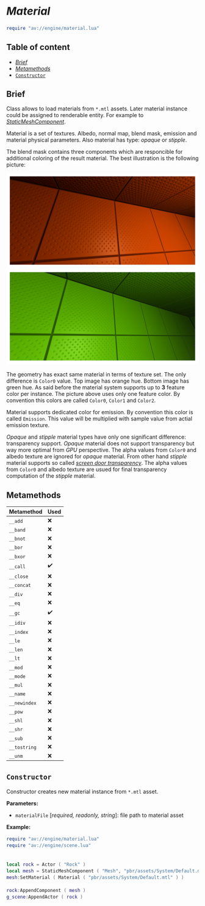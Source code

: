 # _Material_

```lua
require "av://engine/material.lua"
```

## Table of content

- [_Brief_](#brief)
- [_Metamethods_](#metamethods)
- [`Constructor`](#constructor)

## <a id="brief">Brief</a>

Class allows to load materials from `*.mtl` assets. Later material instance could be assigned to renderable entity. For example to [_StaticMeshComponent_](./static-mesh-component.md).

Material is a set of textures. Albedo, normal map, blend mask, emission and material physical parameters. Also material has type: _opaque_ or _stipple_.

<a id="blend-mask">The blend mask</a> contains three components which are responcible for additional coloring of the result material. The best illustration is the following picture:

<img src="./images/material-mask.png"/>

The geometry has exact same material in terms of texture set. The only difference is `Color0` value. Top image has orange hue. Bottom image has green hue. As said before the material system supports up to **3** feature color per instance. The picture above uses only one feature color. By convention this colors are called `Color0`, `Color1` and `Color2`.

Material supports dedicated color for <a id="emisson">emission</a>. By convention this color is called `Emission`. This value will be multiplied with sample value from actial emission texture.

_Opaque_ and _stipple_ material types have only one significant difference: transparency support. _Opaque_ material does not support transparency but way more optimal from _GPU_ perspective. The alpha values from `Color0` and albedo texture are ignored for _opaque_ material. From other hand _stipple_ material supports so called [_screen door transparency_](https://digitalrune.github.io/DigitalRune-Documentation/html/fa431d48-b457-4c70-a590-d44b0840ab1e.htm). The alpha values from `Color0` and albedo texture are usued for final transparency computation of the _stipple_ material.

## <a id="metamethods">Metamethods</a>

Metamethod | Used
--- | ---
`__add` | ❌
`__band` | ❌
`__bnot` | ❌
`__bor` | ❌
`__bxor` | ❌
`__call` | ✔️
`__close` | ❌
`__concat` | ❌
`__div` | ❌
`__eq` | ❌
`__gc` | ✔️
`__idiv` | ❌
`__index` | ❌
`__le` | ❌
`__len` | ❌
`__lt` | ❌
`__mod` | ❌
`__mode` | ❌
`__mul` | ❌
`__name` | ❌
`__newindex` | ❌
`__pow` | ❌
`__shl` | ❌
`__shr` | ❌
`__sub` | ❌
`__tostring` | ❌
`__unm` | ❌

## <a id="constructor">`Constructor`</a>

Constructor creates new material instance from `*.mtl` asset.

**Parameters:**

- `materialFile` [_required, readonly, string_]: file path to material asset

**Example:**

```lua
require "av://engine/material.lua"
require "av://engine/scene.lua"


local rock = Actor ( "Rock" )
local mesh = StaticMeshComponent ( "Mesh", "pbr/assets/System/Default.mesh2" )
mesh:SetMaterial ( Material ( "pbr/assets/System/Default.mtl" ) )

rock:AppendComponent ( mesh )
g_scene:AppendActor ( rock )
```
